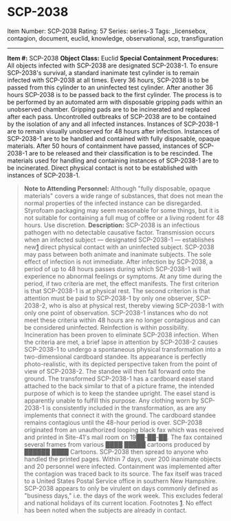 # SCP-2038
Item Number: SCP-2038
Rating: 57
Series: series-3
Tags: _licensebox, contagion, document, euclid, knowledge, observational, scp, transfiguration

---

**Item #:** SCP-2038
**Object Class:** Euclid
**Special Containment Procedures:** All objects infected with SCP-2038 are designated SCP-2038-1. To ensure SCP-2038's survival, a standard inanimate test cylinder is to remain infected with SCP-2038 at all times. Every 36 hours, SCP-2038 is to be passed from this cylinder to an uninfected test cylinder. After another 36 hours SCP-2038 is to be passed back to the first cylinder. The process is to be performed by an automated arm with disposable gripping pads within an unobserved chamber. Gripping pads are to be incinerated and replaced after each pass.
Uncontrolled outbreaks of SCP-2038 are to be contained by the isolation of any and all infected instances. Instances of SCP-2038-1 are to remain visually unobserved for 48 hours after infection. Instances of SCP-2038-1 are to be handled and contained with fully disposable, opaque materials. After 50 hours of containment have passed, instances of SCP-2038-1 are to be released and their classification is to be rescinded. The materials used for handling and containing instances of SCP-2038-1 are to be incinerated. Direct physical contact is not to be established with instances of SCP-2038-1.
> **Note to Attending Personnel:** Although "fully disposable, opaque materials" covers a wide range of substances, that does not mean the normal properties of the infected instance can be disregarded. Styrofoam packaging may seem reasonable for some things, but it is not suitable for containing a full mug of coffee or a living rodent for 48 hours. Use discretion.
**Description:** SCP-2038 is an infectious pathogen with no detectable causative factor. Transmission occurs when an infected subject — designated SCP-2038-1 — establishes new[1](javascript:;) direct physical contact with an uninfected subject. SCP-2038 may pass between both animate and inanimate subjects. The sole effect of infection is not immediate.
After infection by SCP-2038, a period of up to 48 hours passes during which SCP-2038-1 will experience no abnormal feelings or symptoms. At any time during the period, if two criteria are met, the effect manifests. The first criterion is that SCP-2038-1 is at physical rest. The second criterion is that attention must be paid to SCP-2038-1 by only one observer, SCP-2038-2, who is also at physical rest, thereby viewing SCP-2038-1 with only one point of observation. SCP-2038-1 instances who do not meet these criteria within 48 hours are no longer contagious and can be considered uninfected. Reinfection is within possibility. Incineration has been proven to eliminate SCP-2038 infection.
When the criteria are met, a brief lapse in attention by SCP-2038-2 causes SCP-2038-1 to undergo a spontaneous physical transformation into a two-dimensional cardboard standee. Its appearance is perfectly photo-realistic, with its depicted perspective taken from the point of view of SCP-2038-2. The standee will then fall forward onto the ground. The transformed SCP-2038-1 has a cardboard easel stand attached to the back similar to that of a picture frame, the intended purpose of which is to keep the standee upright. The easel stand is apparently unable to fulfill this purpose. Any clothing worn by SCP-2038-1 is consistently included in the transformation, as are any implements that connect it with the ground. The cardboard standee remains contagious until the 48-hour period is over.
SCP-2038 originated from an unauthorized looping black fax which was received and printed in Site-41's mail room on 19██-██-██. The fax contained several frames from various ████ █████ cartoons produced by ██████ ████ Cartoons. SCP-2038 then spread to anyone who handled the printed pages. Within 7 days, over 200 inanimate objects and 20 personnel were infected. Containment was implemented after the contagion was traced back to its source. The fax itself was traced to a United States Postal Service office in southern New Hampshire.
SCP-2038 appears to only be virulent on days commonly defined as "business days," i.e. the days of the work week. This excludes federal and national holidays of its current location.
Footnotes
[1](javascript:;). No effect has been noted when the subjects are already in contact.